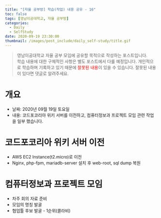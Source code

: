 ```yaml
---
title: "[자율 공부방] 학습(작업) 내용 공유 - 16"
toc: false
tags: [영남이공대학교, 자율 공부방]
categories:
  - Daily
  - SelfStudy
date: 2020-09-19 23:30:00
thumbnail: /images/post_include/daily_self-study/title.gif
---
```

> 영남이공대학교 자율 공부 모임에 공유할 목적으로 작성하는 포스트입니다.  
> 학습 내용에 대한 구체적인 사항은 별도 포스트에서 다룰 예정입니다.
> 개인적으로 학습하며 기록하고 있기 때문에 <font color='red'>잘못된 내용</font>이 있을 수 있습니다. 잘못된 내용이 있다면 댓글로 알려주세요.  

# 개요
* 날짜: 2020년 09월 19일 토요일
* 내용: 코드포코리아 위키 서버를 이전하고, 컴퓨터정보과 프로젝트 모임 관련 작업을 일부 했습니다.

# 코드포코리아 위키 서버 이전
* AWS EC2 Instance(t2.micro)로 이전
* Nginx, php-fpm, mariadb-server 설치 후 web-root, sql dump 복원

# 컴퓨터정보과 프로젝트 모임
* 차주 회의 자료 준비
* 모임의 명칭 발굴
* 협업툴 후보 발굴 - 1순위(콜라비)